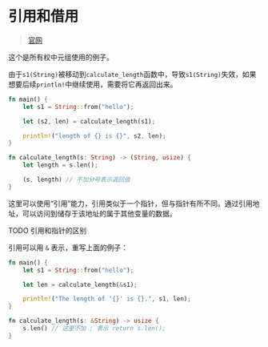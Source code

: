 # 引用和借用

> [官网](https://kaisery.github.io/trpl-zh-cn/ch04-02-references-and-borrowing.html#%E5%BC%95%E7%94%A8%E4%B8%8E%E5%80%9F%E7%94%A8)

这个是所有权中元组使用的例子。

由于`s1(String)`被移动到`calculate_length`函数中，导致`s1(String)`失效，如果想要后续`println!`中继续使用，需要将它再返回出来。

```rs
fn main() {
    let s1 = String::from("hello");

    let (s2, len) = calculate_length(s1);

    println!("length of {} is {}", s2, len);
}

fn calculate_length(s: String) -> (String, usize) {
    let length = s.len();

    (s, length) // 不加分号表示返回值
}
```

这里可以使用“引用”能力，引用类似于一个指针，但与指针有所不同。通过引用地址，可以访问到储存于该地址的属于其他变量的数据。

TODO 引用和指针的区别

引用可以用 `&` 表示，重写上面的例子：

```rs
fn main() {
    let s1 = String::from("hello");

    let len = calculate_length(&s1);

    println!("The length of '{}' is {}.", s1, len);
}

fn calculate_length(s: &String) -> usize {
    s.len() // 这里不加 ; 表示 return s.len();
}
```